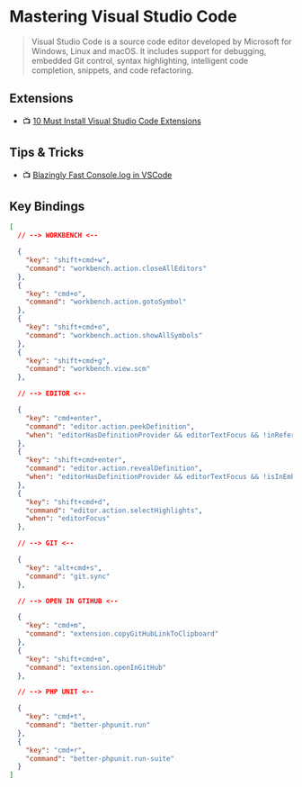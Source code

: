 # Mastering Visual Studio Code

> Visual Studio Code is a source code editor developed by Microsoft for Windows, Linux and macOS. It includes support for debugging, embedded Git control, syntax highlighting, intelligent code completion, snippets, and code refactoring.

## Extensions

- 📺 [10 Must Install Visual Studio Code Extensions](https://youtu.be/bJN1P07_lLo?list=WL)

## Tips & Tricks

- 📺 [Blazingly Fast Console.log in VSCode](https://www.youtube.com/watch?v=QbHHhLVcXNM)

## Key Bindings

```json
[
  // --> WORKBENCH <--

  {
    "key": "shift+cmd+w",
    "command": "workbench.action.closeAllEditors"
  },
  {
    "key": "cmd+o",
    "command": "workbench.action.gotoSymbol"
  },
  {
    "key": "shift+cmd+o",
    "command": "workbench.action.showAllSymbols"
  },
  {
    "key": "shift+cmd+g",
    "command": "workbench.view.scm"
  },

  // --> EDITOR <--

  {
    "key": "cmd+enter",
    "command": "editor.action.peekDefinition",
    "when": "editorHasDefinitionProvider && editorTextFocus && !inReferenceSearchEditor && !isInEmbeddedEditor"
  },
  {
    "key": "shift+cmd+enter",
    "command": "editor.action.revealDefinition",
    "when": "editorHasDefinitionProvider && editorTextFocus && !isInEmbeddedEditor"
  },
  {
    "key": "shift+cmd+d",
    "command": "editor.action.selectHighlights",
    "when": "editorFocus"
  },

  // --> GIT <--

  {
    "key": "alt+cmd+s",
    "command": "git.sync"
  },

  // --> OPEN IN GTIHUB <--

  {
    "key": "cmd+m",
    "command": "extension.copyGitHubLinkToClipboard"
  },
  {
    "key": "shift+cmd+m",
    "command": "extension.openInGitHub"
  },

  // --> PHP UNIT <--

  {
    "key": "cmd+t",
    "command": "better-phpunit.run"
  },
  {
    "key": "cmd+r",
    "command": "better-phpunit.run-suite"
  }
]
```
